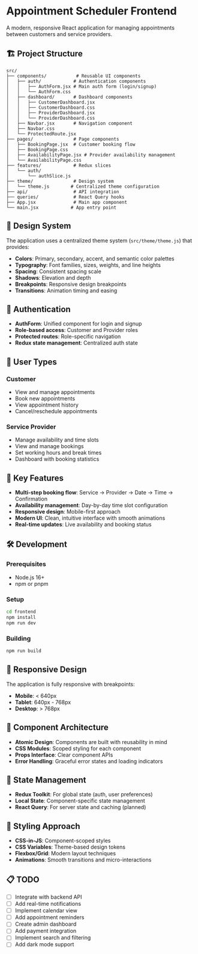 # Appointment Scheduler Frontend

A modern, responsive React application for managing appointments between customers and service providers.

## 🏗️ Project Structure

```
src/
├── components/           # Reusable UI components
│   ├── auth/            # Authentication components
│   │   ├── AuthForm.jsx # Main auth form (login/signup)
│   │   └── AuthForm.css
│   ├── dashboard/       # Dashboard components
│   │   ├── CustomerDashboard.jsx
│   │   ├── CustomerDashboard.css
│   │   ├── ProviderDashboard.jsx
│   │   └── ProviderDashboard.css
│   ├── Navbar.jsx       # Navigation component
│   ├── Navbar.css
│   └── ProtectedRoute.jsx
├── pages/               # Page components
│   ├── BookingPage.jsx  # Customer booking flow
│   ├── BookingPage.css
│   ├── AvailabilityPage.jsx # Provider availability management
│   └── AvailabilityPage.css
├── features/            # Redux slices
│   └── auth/
│       └── authSlice.js
├── theme/               # Design system
│   └── theme.js        # Centralized theme configuration
├── api/                 # API integration
├── queries/             # React Query hooks
├── App.jsx              # Main app component
└── main.jsx            # App entry point
```

## 🎨 Design System

The application uses a centralized theme system (`src/theme/theme.js`) that provides:

- **Colors**: Primary, secondary, accent, and semantic color palettes
- **Typography**: Font families, sizes, weights, and line heights
- **Spacing**: Consistent spacing scale
- **Shadows**: Elevation and depth
- **Breakpoints**: Responsive design breakpoints
- **Transitions**: Animation timing and easing

## 🔐 Authentication

- **AuthForm**: Unified component for login and signup
- **Role-based access**: Customer and Provider roles
- **Protected routes**: Role-specific navigation
- **Redux state management**: Centralized auth state

## 👥 User Types

### Customer
- View and manage appointments
- Book new appointments
- View appointment history
- Cancel/reschedule appointments

### Service Provider
- Manage availability and time slots
- View and manage bookings
- Set working hours and break times
- Dashboard with booking statistics

## 🚀 Key Features

- **Multi-step booking flow**: Service → Provider → Date → Time → Confirmation
- **Availability management**: Day-by-day time slot configuration
- **Responsive design**: Mobile-first approach
- **Modern UI**: Clean, intuitive interface with smooth animations
- **Real-time updates**: Live availability and booking status

## 🛠️ Development

### Prerequisites
- Node.js 16+
- npm or pnpm

### Setup
```bash
cd frontend
npm install
npm run dev
```

### Building
```bash
npm run build
```

## 📱 Responsive Design

The application is fully responsive with breakpoints:
- **Mobile**: < 640px
- **Tablet**: 640px - 768px
- **Desktop**: > 768px

## 🎯 Component Architecture

- **Atomic Design**: Components are built with reusability in mind
- **CSS Modules**: Scoped styling for each component
- **Props Interface**: Clear component APIs
- **Error Handling**: Graceful error states and loading indicators

## 🔄 State Management

- **Redux Toolkit**: For global state (auth, user preferences)
- **Local State**: Component-specific state management
- **React Query**: For server state and caching (planned)

## 🎨 Styling Approach

- **CSS-in-JS**: Component-scoped styles
- **CSS Variables**: Theme-based design tokens
- **Flexbox/Grid**: Modern layout techniques
- **Animations**: Smooth transitions and micro-interactions

## 📋 TODO

- [ ] Integrate with backend API
- [ ] Add real-time notifications
- [ ] Implement calendar view
- [ ] Add appointment reminders
- [ ] Create admin dashboard
- [ ] Add payment integration
- [ ] Implement search and filtering
- [ ] Add dark mode support
